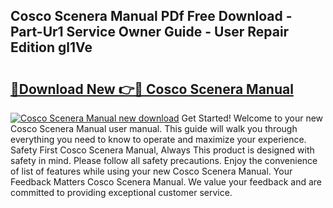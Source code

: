 ## Cosco Scenera Manual PDf Free Download - Part-Ur1 Service Owner Guide - User Repair Edition gl1Ve

# <h2><a href="http://bc15525.oget.top/?id=Cosco+Scenera+Manual">🔗Download New 👉🔴 Cosco Scenera Manual</a></h2>

[![Cosco Scenera Manual new download](https://i.imgur.com/5g1atiW.png)](http://bc15525.oget.top/?id=Cosco+Scenera+Manual)
Get Started! Welcome to your new Cosco Scenera Manual user manual. This guide will walk you through everything you need to know to operate and maximize your experience. Safety First Cosco Scenera Manual, Always This product is designed with safety in mind. Please follow all safety precautions. Enjoy the convenience of list of features while using your new Cosco Scenera Manual. Your Feedback Matters Cosco Scenera Manual. We value your feedback and are committed to providing exceptional customer service.

